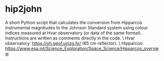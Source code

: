# hip2john
 A short Python script that calculates the conversion from Hipparcos instrumental magnitudes to the Johnson Standard system using colour indices measured at Hvar observatory (or data of the same format).
 Instructions are written as comments directly in the code.
 \\ Hvar observatory: https://oh.geof.unizg.hr/ (65 cm reflector). 
\\ Hipparcos: https://www.esa.int/Science_Exploration/Space_Science/Hipparcos_overview
